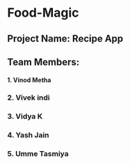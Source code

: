 # Food-Magic

## Project Name: Recipe App

## Team Members:

#### 1. Vinod Metha
### 2. Vivek indi
### 3. Vidya K
### 4. Yash Jain
### 5. Umme Tasmiya

